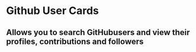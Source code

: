 # Github User Cards
## Allows you to search GitHubusers and view their profiles, contributions and followers
